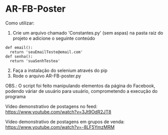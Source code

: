 # AR-FB-Poster

Como utilizar:
  1) Crie um arquivo chamado 'Constantes.py' (sem aspas) na pasta raiz do projeto e adicione o seguinte conteúdo
    
    def email():
      return 'seuEmailTeste@email.com'
    def senha():
      return 'suaSenhTestea'
      
  2) Faça a instalação do selenium através do pip
  3) Rode o arquivo AR-FB-poster.py
  
OBS.: O script foi feito manipulando elementos da página do Facebook, podendo váriar de usuário para usuário, comprometendo a      execução do programa

Vídeo demonstrativo de postagens no feed: https://www.youtube.com/watch?v=3Jt9OdR2JT8

Vídeo demonstrativo de postagens em grupos de venda: https://www.youtube.com/watch?v=-8LF5YmzMRM

